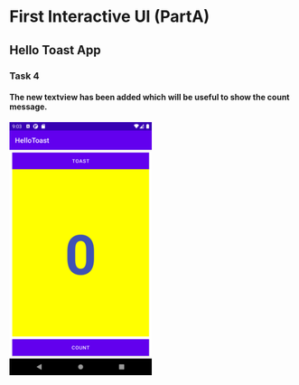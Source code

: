 # First Interactive UI (PartA)
## Hello Toast App
### Task 4
#### The new textview has been added which will be useful to show the count message.

<img width="50%" src="screenshots/screenshot4.png"> 